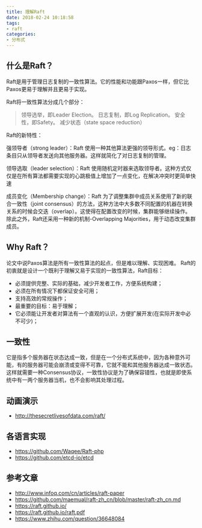```yaml
---
title: 理解Raft
date: 2018-02-24 10:18:58
tags: 
- raft
categories:
- 分布式
---
```


## 什么是Raft？

Raft是用于管理日志复制的一致性算法。它的性能和功能跟Paxos一样，但它比Paxos更易于理解并且更易于实现。

Raft将一致性算法分成几个部分：

> 领导选举，即Leader Election。
> 日志复制，即Log Replication。
> 安全性，即Safety。
> 减少状态（state space reduction）

Raft的新特性：

强领导者（strong leader）：Raft 使用一种其他算法更强的领导形式。eg：日志条目只从领导者发送向其他服务器。这样就简化了对日志复制的管理。

领导选取（leader selection）：Raft 使用随机定时器来选取领导者。这种方式仅仅是在所有算法都需要实现的心跳极值上增加了一点变化，在解决冲突时更简单快速

成员变化（Membership change）：Raft 为了调整集群中成员关系使用了新的联合一致性（joint consensus）的方法，这种方法中大多数不同配置的机器在转换关系的时候会交迭（overlap）。这使得在配置改变的时候，集群能够继续操作。
除此之外，Raft还采用一种新的机制-Overlapping Majorities，用于动态改变集群成员。

## Why Raft？

论文中说Paxos算法是所有一致性算法的起点，但是难以理解、实现困难。
Raft的初衷就是设计一个既利于理解又易于实现的一致性算法，Raft目标：

- 必须提供完整、实际的基础，减少开发者工作，方便系统构建；
- 必须在所有情况下都保证安全可用；
- 支持高效的常规操作；
- 最重要的目标：易于理解；
- 它必须能让开发者对算法有一个直观的认识，方便扩展开发(在实际开发中必不可少)；

## 一致性

它是指多个服务器在状态达成一致，但是在一个分布式系统中，因为各种意外可能，有的服务器可能会崩溃或变得不可靠，它就不能和其他服务器达成一致状态。这样就需要一种Consensus协议，一致性协议是为了确保容错性，也就是即使系统中有一两个服务器当机，也不会影响其处理过程。

## 动画演示

- http://thesecretlivesofdata.com/raft/

## 各语言实现

- https://github.com/Waqee/Raft-php
- https://github.com/etcd-io/etcd

## 参考文章

- http://www.infoq.com/cn/articles/raft-paper
- https://github.com/maemual/raft-zh_cn/blob/master/raft-zh_cn.md
- https://raft.github.io/
- https://raft.github.io/raft.pdf
- https://www.zhihu.com/question/36648084